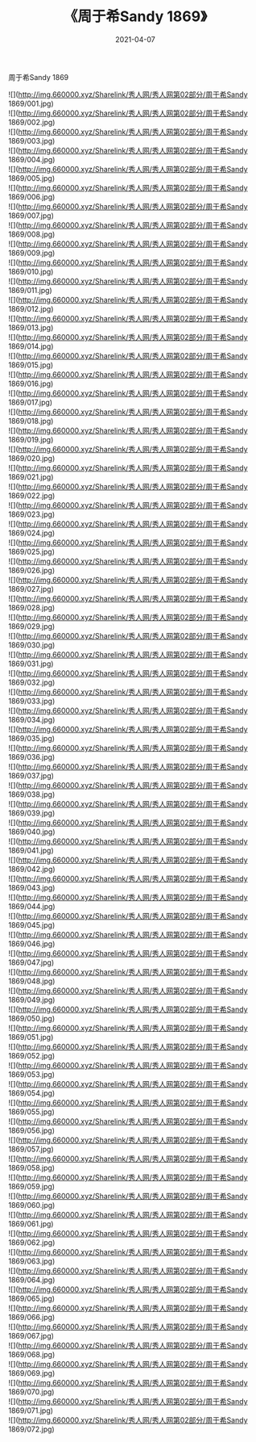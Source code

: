 ﻿---
layout: post
title:  《周于希Sandy 1869》
date:   2021-04-07
img: http://img.660000.xyz/Sharelink/秀人网/秀人网第02部分/周于希Sandy 1869/000.jpg
categories: [美女, 清纯, 唯美]
---

周于希Sandy 1869

  ![](http://img.660000.xyz/Sharelink/秀人网/秀人网第02部分/周于希Sandy 1869/001.jpg) <br> ![](http://img.660000.xyz/Sharelink/秀人网/秀人网第02部分/周于希Sandy 1869/002.jpg) <br> ![](http://img.660000.xyz/Sharelink/秀人网/秀人网第02部分/周于希Sandy 1869/003.jpg) <br> ![](http://img.660000.xyz/Sharelink/秀人网/秀人网第02部分/周于希Sandy 1869/004.jpg) <br> ![](http://img.660000.xyz/Sharelink/秀人网/秀人网第02部分/周于希Sandy 1869/005.jpg) <br> ![](http://img.660000.xyz/Sharelink/秀人网/秀人网第02部分/周于希Sandy 1869/006.jpg) <br> ![](http://img.660000.xyz/Sharelink/秀人网/秀人网第02部分/周于希Sandy 1869/007.jpg) <br> ![](http://img.660000.xyz/Sharelink/秀人网/秀人网第02部分/周于希Sandy 1869/008.jpg) <br> ![](http://img.660000.xyz/Sharelink/秀人网/秀人网第02部分/周于希Sandy 1869/009.jpg) <br> ![](http://img.660000.xyz/Sharelink/秀人网/秀人网第02部分/周于希Sandy 1869/010.jpg) <br> ![](http://img.660000.xyz/Sharelink/秀人网/秀人网第02部分/周于希Sandy 1869/011.jpg) <br> ![](http://img.660000.xyz/Sharelink/秀人网/秀人网第02部分/周于希Sandy 1869/012.jpg) <br> ![](http://img.660000.xyz/Sharelink/秀人网/秀人网第02部分/周于希Sandy 1869/013.jpg) <br> ![](http://img.660000.xyz/Sharelink/秀人网/秀人网第02部分/周于希Sandy 1869/014.jpg) <br> ![](http://img.660000.xyz/Sharelink/秀人网/秀人网第02部分/周于希Sandy 1869/015.jpg) <br> ![](http://img.660000.xyz/Sharelink/秀人网/秀人网第02部分/周于希Sandy 1869/016.jpg) <br> ![](http://img.660000.xyz/Sharelink/秀人网/秀人网第02部分/周于希Sandy 1869/017.jpg) <br> ![](http://img.660000.xyz/Sharelink/秀人网/秀人网第02部分/周于希Sandy 1869/018.jpg) <br> ![](http://img.660000.xyz/Sharelink/秀人网/秀人网第02部分/周于希Sandy 1869/019.jpg) <br> ![](http://img.660000.xyz/Sharelink/秀人网/秀人网第02部分/周于希Sandy 1869/020.jpg) <br> ![](http://img.660000.xyz/Sharelink/秀人网/秀人网第02部分/周于希Sandy 1869/021.jpg) <br> ![](http://img.660000.xyz/Sharelink/秀人网/秀人网第02部分/周于希Sandy 1869/022.jpg) <br> ![](http://img.660000.xyz/Sharelink/秀人网/秀人网第02部分/周于希Sandy 1869/023.jpg) <br> ![](http://img.660000.xyz/Sharelink/秀人网/秀人网第02部分/周于希Sandy 1869/024.jpg) <br> ![](http://img.660000.xyz/Sharelink/秀人网/秀人网第02部分/周于希Sandy 1869/025.jpg) <br> ![](http://img.660000.xyz/Sharelink/秀人网/秀人网第02部分/周于希Sandy 1869/026.jpg) <br> ![](http://img.660000.xyz/Sharelink/秀人网/秀人网第02部分/周于希Sandy 1869/027.jpg) <br> ![](http://img.660000.xyz/Sharelink/秀人网/秀人网第02部分/周于希Sandy 1869/028.jpg) <br> ![](http://img.660000.xyz/Sharelink/秀人网/秀人网第02部分/周于希Sandy 1869/029.jpg) <br> ![](http://img.660000.xyz/Sharelink/秀人网/秀人网第02部分/周于希Sandy 1869/030.jpg) <br> ![](http://img.660000.xyz/Sharelink/秀人网/秀人网第02部分/周于希Sandy 1869/031.jpg) <br> ![](http://img.660000.xyz/Sharelink/秀人网/秀人网第02部分/周于希Sandy 1869/032.jpg) <br> ![](http://img.660000.xyz/Sharelink/秀人网/秀人网第02部分/周于希Sandy 1869/033.jpg) <br> ![](http://img.660000.xyz/Sharelink/秀人网/秀人网第02部分/周于希Sandy 1869/034.jpg) <br> ![](http://img.660000.xyz/Sharelink/秀人网/秀人网第02部分/周于希Sandy 1869/035.jpg) <br> ![](http://img.660000.xyz/Sharelink/秀人网/秀人网第02部分/周于希Sandy 1869/036.jpg) <br> ![](http://img.660000.xyz/Sharelink/秀人网/秀人网第02部分/周于希Sandy 1869/037.jpg) <br> ![](http://img.660000.xyz/Sharelink/秀人网/秀人网第02部分/周于希Sandy 1869/038.jpg) <br> ![](http://img.660000.xyz/Sharelink/秀人网/秀人网第02部分/周于希Sandy 1869/039.jpg) <br> ![](http://img.660000.xyz/Sharelink/秀人网/秀人网第02部分/周于希Sandy 1869/040.jpg) <br> ![](http://img.660000.xyz/Sharelink/秀人网/秀人网第02部分/周于希Sandy 1869/041.jpg) <br> ![](http://img.660000.xyz/Sharelink/秀人网/秀人网第02部分/周于希Sandy 1869/042.jpg) <br> ![](http://img.660000.xyz/Sharelink/秀人网/秀人网第02部分/周于希Sandy 1869/043.jpg) <br> ![](http://img.660000.xyz/Sharelink/秀人网/秀人网第02部分/周于希Sandy 1869/044.jpg) <br> ![](http://img.660000.xyz/Sharelink/秀人网/秀人网第02部分/周于希Sandy 1869/045.jpg) <br> ![](http://img.660000.xyz/Sharelink/秀人网/秀人网第02部分/周于希Sandy 1869/046.jpg) <br> ![](http://img.660000.xyz/Sharelink/秀人网/秀人网第02部分/周于希Sandy 1869/047.jpg) <br> ![](http://img.660000.xyz/Sharelink/秀人网/秀人网第02部分/周于希Sandy 1869/048.jpg) <br> ![](http://img.660000.xyz/Sharelink/秀人网/秀人网第02部分/周于希Sandy 1869/049.jpg) <br> ![](http://img.660000.xyz/Sharelink/秀人网/秀人网第02部分/周于希Sandy 1869/050.jpg) <br> ![](http://img.660000.xyz/Sharelink/秀人网/秀人网第02部分/周于希Sandy 1869/051.jpg) <br> ![](http://img.660000.xyz/Sharelink/秀人网/秀人网第02部分/周于希Sandy 1869/052.jpg) <br> ![](http://img.660000.xyz/Sharelink/秀人网/秀人网第02部分/周于希Sandy 1869/053.jpg) <br> ![](http://img.660000.xyz/Sharelink/秀人网/秀人网第02部分/周于希Sandy 1869/054.jpg) <br> ![](http://img.660000.xyz/Sharelink/秀人网/秀人网第02部分/周于希Sandy 1869/055.jpg) <br> ![](http://img.660000.xyz/Sharelink/秀人网/秀人网第02部分/周于希Sandy 1869/056.jpg) <br> ![](http://img.660000.xyz/Sharelink/秀人网/秀人网第02部分/周于希Sandy 1869/057.jpg) <br> ![](http://img.660000.xyz/Sharelink/秀人网/秀人网第02部分/周于希Sandy 1869/058.jpg) <br> ![](http://img.660000.xyz/Sharelink/秀人网/秀人网第02部分/周于希Sandy 1869/059.jpg) <br> ![](http://img.660000.xyz/Sharelink/秀人网/秀人网第02部分/周于希Sandy 1869/060.jpg) <br> ![](http://img.660000.xyz/Sharelink/秀人网/秀人网第02部分/周于希Sandy 1869/061.jpg) <br> ![](http://img.660000.xyz/Sharelink/秀人网/秀人网第02部分/周于希Sandy 1869/062.jpg) <br> ![](http://img.660000.xyz/Sharelink/秀人网/秀人网第02部分/周于希Sandy 1869/063.jpg) <br> ![](http://img.660000.xyz/Sharelink/秀人网/秀人网第02部分/周于希Sandy 1869/064.jpg) <br> ![](http://img.660000.xyz/Sharelink/秀人网/秀人网第02部分/周于希Sandy 1869/065.jpg) <br> ![](http://img.660000.xyz/Sharelink/秀人网/秀人网第02部分/周于希Sandy 1869/066.jpg) <br> ![](http://img.660000.xyz/Sharelink/秀人网/秀人网第02部分/周于希Sandy 1869/067.jpg) <br> ![](http://img.660000.xyz/Sharelink/秀人网/秀人网第02部分/周于希Sandy 1869/068.jpg) <br> ![](http://img.660000.xyz/Sharelink/秀人网/秀人网第02部分/周于希Sandy 1869/069.jpg) <br> ![](http://img.660000.xyz/Sharelink/秀人网/秀人网第02部分/周于希Sandy 1869/070.jpg) <br> ![](http://img.660000.xyz/Sharelink/秀人网/秀人网第02部分/周于希Sandy 1869/071.jpg) <br> ![](http://img.660000.xyz/Sharelink/秀人网/秀人网第02部分/周于希Sandy 1869/072.jpg) <br>